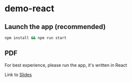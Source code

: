 # demo-react

## Launch the app (recommended)
```bash
npm install && npm run start
```

## PDF
For best experience, please run the app, it's written in React

Link to [Slides](./dist/presentation.pdf)